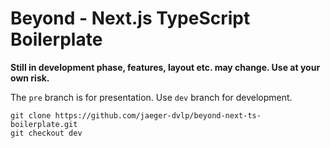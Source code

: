 # Beyond - Next.js TypeScript Boilerplate

<b>Still in development phase, features, layout etc. may change. Use at your own risk.</b>

The `pre` branch is for presentation. Use `dev` branch for development.

```
git clone https://github.com/jaeger-dvlp/beyond-next-ts-boilerplate.git
git checkout dev
```
